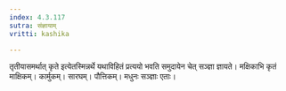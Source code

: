 ```yaml
---
index: 4.3.117
sutra: संज्ञायाम्
vritti: kashika

---
```

तृतीयासमर्थात् कृते इत्येतस्मिन्नर्थे यथाविहितं प्रत्ययो भवति समुदायेन चेत् सञ्ज्ञा ज्ञायते। मक्षिकाभि कृतं माक्षिकम्। कार्मुकम्। सारघम्। पौत्तिकम्। मधुनः सञ्ज्ञाः एताः।